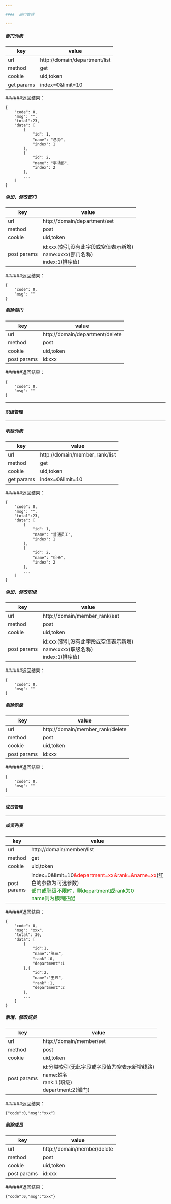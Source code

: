```yaml
---

####  部门管理

---
```

##### 部门列表

| key | value |
| --- | ----- |
| url | http://domain/department/list |
| method | get |
| cookie | uid,token |
| get params | index=0&limit=10|

######返回结果：
```
{
    "code": 0,
    "msg": "",
    "total":23,
    "data": [
        {
            "id": 1,
            "name": "总办",
            "index": 1
        },
        {
            "id": 2,
            "name": "事场部",
            "index": 2
        },
        ...
    ]
}
```

##### 添加、修改部门

| key | value |
| --- | ----- |
| url | http://domain/department/set |
| method | post |
| cookie | uid,token |
| post params | id:xxx(索引,没有此字段或空值表示新增)<br/>name:xxxx(部门名称)<br/>index:1(排序值)|

######返回结果：
```
{
    "code": 0,
    "msg": ""
}
```

##### 删除部门

| key | value |
| --- | ----- |
| url | http://domain/department/delete |
| method | post |
| cookie | uid,token |
| post params | id:xxx|

######返回结果：
```
{
    "code": 0,
    "msg": ""
}
```

---

####  职级管理

---

##### 职级列表

| key | value |
| --- | ----- |
| url | http://domain/member_rank/list |
| method | get |
| cookie | uid,token |
| get params | index=0&limit=10|

######返回结果：
```
{
    "code": 0,
    "msg": "",
    "total":23,
    "data": [
        {
            "id": 1,
            "name": "普通员工",
            "index": 1
        },
        {
            "id": 2,
            "name": "组长",
            "index": 2
        },
        ...
    ]
}
```

##### 添加、修改职级

| key | value |
| --- | ----- |
| url | http://domain/member_rank/set |
| method | post |
| cookie | uid,token |
| post params | id:xxx(索引,没有此字段或空值表示新增)<br/>name:xxxx(职级名称)<br/>index:1(排序值)|

######返回结果：
```
{
    "code": 0,
    "msg": ""
}
```

##### 删除职级

| key | value |
| --- | ----- |
| url | http://domain/member_rank/delete |
| method | post |
| cookie | uid,token |
| post params | id:xxx|

######返回结果：
```
{
    "code": 0,
    "msg": ""
}
```

---

####  成员管理

---

##### 成员列表
| key | value |
| --- | ----- |
| url | http://domain/member/list |
| method | get |
| cookie | uid,token |
| post params | index=0&limit=10<span style="color:red">&department=xx&rank=&name=xx</span>(红色的参数为可选参数)<br/><span style="color:green">部门或职级不限时，则department或rank为0<br/>name则为模糊匹配</span>|

######返回结果：
```
{
    "code": 0,
    "msg": "xxx",
    "total": 30,
    "data": [
        {
            "id":1,
            "name":"张三",
            "rank"：0,
            "department":1
        },{
            "id":2,
            "name":"王五",
            "rank"：1,
            "department":2
        },
        ...
    ]
}
```

##### 新增、修改成员
| key | value |
| --- | ----- |
| url | http://domain/member/set |
| method | post |
| cookie | uid,token |
| post params | id:分类索引(无此字段或字段值为空表示新增线路)<br/>name:姓名<br/>rank:1(职级)<br/>department:2(部门)|

######返回结果：
```
{"code":0,"msg":"xxx"}
```

##### 删除成员

| key | value |
| --- | ----- |
| url | http://domain/member/delete |
| method | post |
| cookie | uid,token |
| post params | id:xxx|

######返回结果：
```
{"code":0,"msg":"xxx"}
```
